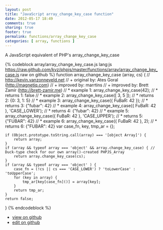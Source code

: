 ```yaml
---
layout: post
title: "JavaScript array_change_key_case function"
date: 2012-05-17 18:49
comments: true
sharing: true
footer: true
permalink: functions/array_change_key_case
categories: [ array, functions ]
---
```

A JavaScript equivalent of PHP's array_change_key_case
<!-- more -->
{% codeblock array/array_change_key_case.js lang:js https://raw.github.com/kvz/phpjs/master/functions/array/array_change_key_case.js raw on github %}
function array_change_key_case (array, cs) {
    // http://kevin.vanzonneveld.net
    // +   original by: Ates Goral (http://magnetiq.com)
    // +   improved by: marrtins
    // +      improved by: Brett Zamir (http://brett-zamir.me)
    // *     example 1: array_change_key_case(42);
    // *     returns 1: false
    // *     example 2: array_change_key_case([ 3, 5 ]);
    // *     returns 2: {0: 3, 1: 5}
    // *     example 3: array_change_key_case({ FuBaR: 42 });
    // *     returns 3: {"fubar": 42}
    // *     example 4: array_change_key_case({ FuBaR: 42 }, 'CASE_LOWER');
    // *     returns 4: {"fubar": 42}
    // *     example 5: array_change_key_case({ FuBaR: 42 }, 'CASE_UPPER');
    // *     returns 5: {"FUBAR": 42}
    // *     example 6: array_change_key_case({ FuBaR: 42 }, 2);
    // *     returns 6: {"FUBAR": 42}
    var case_fn, key, tmp_ar = {};

    if (Object.prototype.toString.call(array) === '[object Array]') {
        return array;
    }
    if (array && typeof array === 'object' && array.change_key_case) { // Duck-type check for our own array()-created PHPJS_Array
        return array.change_key_case(cs);
    }
    if (array && typeof array === 'object' ) {
        case_fn = (!cs || cs === 'CASE_LOWER') ? 'toLowerCase' : 'toUpperCase';
        for (key in array) {
            tmp_ar[key[case_fn]()] = array[key];
        }
        return tmp_ar;
    }
    return false;
}
{% endcodeblock %}
<ul>
 <li><a href="https://github.com/kvz/phpjs/blob/master/functions/array/array_change_key_case.js">view on github</a></li>
 <li><a href="https://github.com/kvz/phpjs/edit/master/functions/array/array_change_key_case.js">edit on github</a></li>
</ul>
